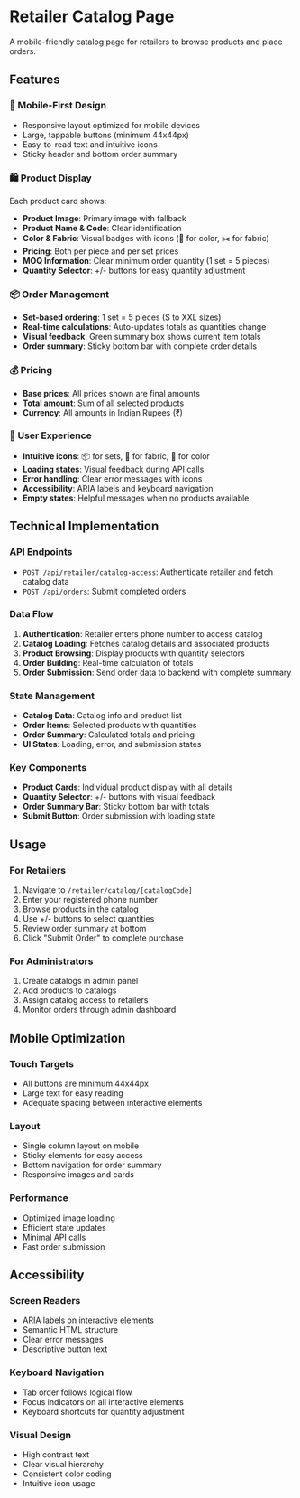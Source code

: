 # Retailer Catalog Page

A mobile-friendly catalog page for retailers to browse products and place orders.

## Features

### 📱 Mobile-First Design
- Responsive layout optimized for mobile devices
- Large, tappable buttons (minimum 44x44px)
- Easy-to-read text and intuitive icons
- Sticky header and bottom order summary

### 🛍️ Product Display
Each product card shows:
- **Product Image**: Primary image with fallback
- **Product Name & Code**: Clear identification
- **Color & Fabric**: Visual badges with icons (🎨 for color, ✂️ for fabric)
- **Pricing**: Both per piece and per set prices
- **MOQ Information**: Clear minimum order quantity (1 set = 5 pieces)
- **Quantity Selector**: +/- buttons for easy quantity adjustment

### 📦 Order Management
- **Set-based ordering**: 1 set = 5 pieces (S to XXL sizes)
- **Real-time calculations**: Auto-updates totals as quantities change
- **Visual feedback**: Green summary box shows current item totals
- **Order summary**: Sticky bottom bar with complete order details

### 💰 Pricing
- **Base prices**: All prices shown are final amounts
- **Total amount**: Sum of all selected products
- **Currency**: All amounts in Indian Rupees (₹)

### 🎯 User Experience
- **Intuitive icons**: 📦 for sets, 🧵 for fabric, 🎨 for color
- **Loading states**: Visual feedback during API calls
- **Error handling**: Clear error messages with icons
- **Accessibility**: ARIA labels and keyboard navigation
- **Empty states**: Helpful messages when no products available

## Technical Implementation

### API Endpoints
- `POST /api/retailer/catalog-access`: Authenticate retailer and fetch catalog data
- `POST /api/orders`: Submit completed orders

### Data Flow
1. **Authentication**: Retailer enters phone number to access catalog
2. **Catalog Loading**: Fetches catalog details and associated products
3. **Product Browsing**: Display products with quantity selectors
4. **Order Building**: Real-time calculation of totals
5. **Order Submission**: Send order data to backend with complete summary

### State Management
- **Catalog Data**: Catalog info and product list
- **Order Items**: Selected products with quantities
- **Order Summary**: Calculated totals and pricing
- **UI States**: Loading, error, and submission states

### Key Components
- **Product Cards**: Individual product display with all details
- **Quantity Selector**: +/- buttons with visual feedback
- **Order Summary Bar**: Sticky bottom bar with totals
- **Submit Button**: Order submission with loading state

## Usage

### For Retailers
1. Navigate to `/retailer/catalog/[catalogCode]`
2. Enter your registered phone number
3. Browse products in the catalog
4. Use +/- buttons to select quantities
5. Review order summary at bottom
6. Click "Submit Order" to complete purchase

### For Administrators
1. Create catalogs in admin panel
2. Add products to catalogs
3. Assign catalog access to retailers
4. Monitor orders through admin dashboard

## Mobile Optimization

### Touch Targets
- All buttons are minimum 44x44px
- Large text for easy reading
- Adequate spacing between interactive elements

### Layout
- Single column layout on mobile
- Sticky elements for easy access
- Bottom navigation for order summary
- Responsive images and cards

### Performance
- Optimized image loading
- Efficient state updates
- Minimal API calls
- Fast order submission

## Accessibility

### Screen Readers
- ARIA labels on interactive elements
- Semantic HTML structure
- Clear error messages
- Descriptive button text

### Keyboard Navigation
- Tab order follows logical flow
- Focus indicators on all interactive elements
- Keyboard shortcuts for quantity adjustment

### Visual Design
- High contrast text
- Clear visual hierarchy
- Consistent color coding
- Intuitive icon usage 